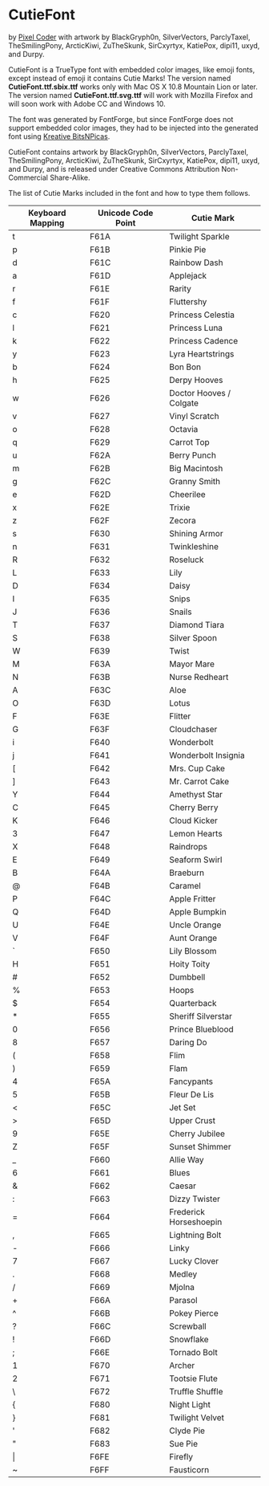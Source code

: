 # CutieFont

by [Pixel Coder](https://www.deviantart.com/beckiergb) with artwork by BlackGryph0n, SilverVectors, ParclyTaxel, TheSmilingPony, ArcticKiwi, ZuTheSkunk, SirCxyrtyx, KatiePox, dipi11, uxyd, and Durpy.

CutieFont is a TrueType font with embedded color images, like emoji fonts, except instead of emoji it contains Cutie Marks! The version named **CutieFont.ttf.sbix.ttf** works only with Mac OS X 10.8 Mountain Lion or later. The version named **CutieFont.ttf.svg.ttf** will work with Mozilla Firefox and will soon work with Adobe CC and Windows 10.

The font was generated by FontForge, but since FontForge does not support embedded color images, they had to be injected into the generated font using [Kreative BitsNPicas](https://github.com/kreativekorp/bitsnpicas).

CutieFont contains artwork by BlackGryph0n, SilverVectors, ParclyTaxel, TheSmilingPony, ArcticKiwi, ZuTheSkunk, SirCxyrtyx, KatiePox, dipi11, uxyd, and Durpy, and is released under Creative Commons Attribution Non-Commercial Share-Alike.

The list of Cutie Marks included in the font and how to type them follows.

| Keyboard Mapping | Unicode Code Point | Cutie Mark                          |
| ---------------- | ------------------ | ----------------------------------- |
|        t         |        F61A        | Twilight Sparkle                    |
|        p         |        F61B        | Pinkie Pie                          |
|        d         |        F61C        | Rainbow Dash                        |
|        a         |        F61D        | Applejack                           |
|        r         |        F61E        | Rarity                              |
|        f         |        F61F        | Fluttershy                          |
|        c         |        F620        | Princess Celestia                   |
|        l         |        F621        | Princess Luna                       |
|        k         |        F622        | Princess Cadence                    |
|        y         |        F623        | Lyra Heartstrings                   |
|        b         |        F624        | Bon Bon                             |
|        h         |        F625        | Derpy Hooves                        |
|        w         |        F626        | Doctor Hooves / Colgate             |
|        v         |        F627        | Vinyl Scratch                       |
|        o         |        F628        | Octavia                             |
|        q         |        F629        | Carrot Top                          |
|        u         |        F62A        | Berry Punch                         |
|        m         |        F62B        | Big Macintosh                       |
|        g         |        F62C        | Granny Smith                        |
|        e         |        F62D        | Cheerilee                           |
|        x         |        F62E        | Trixie                              |
|        z         |        F62F        | Zecora                              |
|        s         |        F630        | Shining Armor                       |
|        n         |        F631        | Twinkleshine                        |
|        R         |        F632        | Roseluck                            |
|        L         |        F633        | Lily                                |
|        D         |        F634        | Daisy                               |
|        I         |        F635        | Snips                               |
|        J         |        F636        | Snails                              |
|        T         |        F637        | Diamond Tiara                       |
|        S         |        F638        | Silver Spoon                        |
|        W         |        F639        | Twist                               |
|        M         |        F63A        | Mayor Mare                          |
|        N         |        F63B        | Nurse Redheart                      |
|        A         |        F63C        | Aloe                                |
|        O         |        F63D        | Lotus                               |
|        F         |        F63E        | Flitter                             |
|        G         |        F63F        | Cloudchaser                         |
|        i         |        F640        | Wonderbolt                          |
|        j         |        F641        | Wonderbolt Insignia                 |
|        \[        |        F642        | Mrs. Cup Cake                       |
|        \]        |        F643        | Mr. Carrot Cake                     |
|        Y         |        F644        | Amethyst Star                       |
|        C         |        F645        | Cherry Berry                        |
|        K         |        F646        | Cloud Kicker                        |
|        3         |        F647        | Lemon Hearts                        |
|        X         |        F648        | Raindrops                           |
|        E         |        F649        | Seaform Swirl                       |
|        B         |        F64A        | Braeburn                            |
|        @         |        F64B        | Caramel                             |
|        P         |        F64C        | Apple Fritter                       |
|        Q         |        F64D        | Apple Bumpkin                       |
|        U         |        F64E        | Uncle Orange                        |
|        V         |        F64F        | Aunt Orange                         |
|        \`        |        F650        | Lily Blossom                        |
|        H         |        F651        | Hoity Toity                         |
|        #         |        F652        | Dumbbell                            |
|        %         |        F653        | Hoops                               |
|        $         |        F654        | Quarterback                         |
|        *         |        F655        | Sheriff Silverstar                  |
|        0         |        F656        | Prince Blueblood                    |
|        8         |        F657        | Daring Do                           |
|        (         |        F658        | Flim                                |
|        )         |        F659        | Flam                                |
|        4         |        F65A        | Fancypants                          |
|        5         |        F65B        | Fleur De Lis                        |
|        <         |        F65C        | Jet Set                             |
|        >         |        F65D        | Upper Crust                         |
|        9         |        F65E        | Cherry Jubilee                      |
|        Z         |        F65F        | Sunset Shimmer                      |
|        _         |        F660        | Allie Way                           |
|        6         |        F661        | Blues                               |
|        &         |        F662        | Caesar                              |
|        :         |        F663        | Dizzy Twister                       |
|        =         |        F664        | Frederick Horseshoepin              |
|        ,         |        F665        | Lightning Bolt                      |
|        -         |        F666        | Linky                               |
|        7         |        F667        | Lucky Clover                        |
|        .         |        F668        | Medley                              |
|        /         |        F669        | Mjolna                              |
|        +         |        F66A        | Parasol                             |
|        ^         |        F66B        | Pokey Pierce                        |
|        ?         |        F66C        | Screwball                           |
|        !         |        F66D        | Snowflake                           |
|        ;         |        F66E        | Tornado Bolt                        |
|        1         |        F670        | Archer                              |
|        2         |        F671        | Tootsie Flute                       |
|        \\        |        F672        | Truffle Shuffle                     |
|        {         |        F680        | Night Light                         |
|        }         |        F681        | Twilight Velvet                     |
|        '         |        F682        | Clyde Pie                           |
|        "         |        F683        | Sue Pie                             |
|        \|        |        F6FE        | Firefly                             |
|        ~         |        F6FF        | Fausticorn                          |
